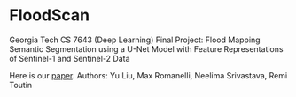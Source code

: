 # FloodScan
Georgia Tech CS 7643 (Deep Learning) Final Project: Flood Mapping Semantic Segmentation using a U-Net Model with Feature Representations of Sentinel-1 and Sentinel-2 Data

Here is our <a href="retprojects.github.io/FloodScan/FloodScan.pdf" target="_blank">paper</a>.
Authors: Yu Liu, Max Romanelli, Neelima Srivastava, Remi Toutin
